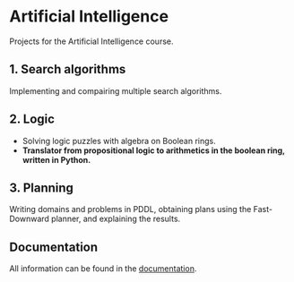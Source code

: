 # Artificial Intelligence

Projects for the Artificial Intelligence course.

## 1. Search algorithms

Implementing and compairing multiple search algorithms.

## 2. Logic

- Solving logic puzzles with algebra on Boolean rings.
- **Translator from propositional logic to arithmetics in the boolean ring, written in Python.**

## 3. Planning

Writing domains and problems in PDDL, obtaining plans using the Fast-Downward planner, and explaining the results.

## Documentation

All information can be found in the [documentation](doc/is.pdf).
